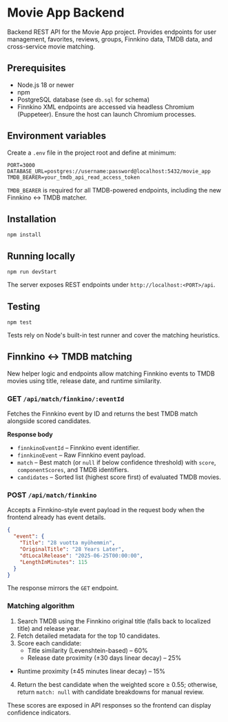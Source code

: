 # Movie App Backend

Backend REST API for the Movie App project. Provides endpoints for user management, favorites, reviews, groups, Finnkino data, TMDB data, and cross-service movie matching.

## Prerequisites

- Node.js 18 or newer
- npm
- PostgreSQL database (see `db.sql` for schema)
- Finnkino XML endpoints are accessed via headless Chromium (Puppeteer). Ensure the host can launch Chromium processes.

## Environment variables

Create a `.env` file in the project root and define at minimum:

```
PORT=3000
DATABASE_URL=postgres://username:password@localhost:5432/movie_app
TMDB_BEARER=your_tmdb_api_read_access_token
```

`TMDB_BEARER` is required for all TMDB-powered endpoints, including the new Finnkino ↔ TMDB matcher.

## Installation

```pwsh
npm install
```

## Running locally

```pwsh
npm run devStart
```

The server exposes REST endpoints under `http://localhost:<PORT>/api`.

## Testing

```pwsh
npm test
```

Tests rely on Node's built-in test runner and cover the matching heuristics.

## Finnkino ↔ TMDB matching

New helper logic and endpoints allow matching Finnkino events to TMDB movies using title, release date, and runtime similarity.

### GET `/api/match/finnkino/:eventId`

Fetches the Finnkino event by ID and returns the best TMDB match alongside scored candidates.

**Response body**

- `finnkinoEventId` – Finnkino event identifier.
- `finnkinoEvent` – Raw Finnkino event payload.
- `match` – Best match (or `null` if below confidence threshold) with `score`, `componentScores`, and TMDB identifiers.
- `candidates` – Sorted list (highest score first) of evaluated TMDB movies.

### POST `/api/match/finnkino`

Accepts a Finnkino-style event payload in the request body when the frontend already has event details.

```json
{
  "event": {
    "Title": "28 vuotta myöhemmin",
    "OriginalTitle": "28 Years Later",
    "dtLocalRelease": "2025-06-25T00:00:00",
    "LengthInMinutes": 115
  }
}
```

The response mirrors the `GET` endpoint.

### Matching algorithm

1. Search TMDB using the Finnkino original title (falls back to localized title) and release year.
2. Fetch detailed metadata for the top 10 candidates.
3. Score each candidate:
   - Title similarity (Levenshtein-based) – 60%
   - Release date proximity (±30 days linear decay) – 25%
  - Runtime proximity (±45 minutes linear decay) – 15%
4. Return the best candidate when the weighted score ≥ 0.55; otherwise, return `match: null` with candidate breakdowns for manual review.

These scores are exposed in API responses so the frontend can display confidence indicators.
